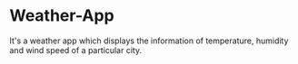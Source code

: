 # Weather-App
It's a weather app which displays the information of temperature, humidity and wind speed of a particular city.
